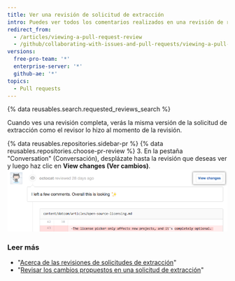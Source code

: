 ```yaml
---
title: Ver una revisión de solicitud de extracción
intro: Puedes ver todos los comentarios realizados en una revisión de revisión de solicitud de extracción única.
redirect_from:
  - /articles/viewing-a-pull-request-review
  - /github/collaborating-with-issues-and-pull-requests/viewing-a-pull-request-review
versions:
  free-pro-team: '*'
  enterprise-server: '*'
  github-ae: '*'
topics:
  - Pull requests
---
```

{% data reusables.search.requested_reviews_search %}

Cuando ves una revisión completa, verás la misma versión de la solicitud de extracción como el revisor lo hizo al momento de la revisión.

{% data reusables.repositories.sidebar-pr %}
{% data reusables.repositories.choose-pr-review %}
3. En la pestaña "Conversation" (Conversación), desplázate hasta la revisión que deseas ver y luego haz clic en **View changes (Ver cambios)**. ![Encabezado de revisión con el vínculo de revisión completa](/assets/images/help/pull_requests/view-full-review-view-changes.png)

### Leer más

- "[Acerca de las revisiones de solicitudes de extracción](/articles/about-pull-request-reviews)"
- "[Revisar los cambios propuestos en una solicitud de extracción](/articles/reviewing-proposed-changes-in-a-pull-request)"
